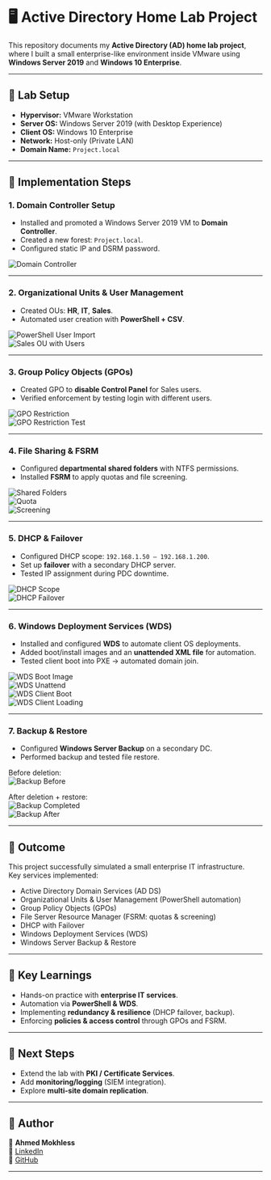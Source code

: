 # 🖥️ Active Directory Home Lab Project

This repository documents my **Active Directory (AD) home lab project**, where I built a small enterprise-like environment inside VMware using **Windows Server 2019** and **Windows 10 Enterprise**.

---

## 🔹 Lab Setup
- **Hypervisor:** VMware Workstation  
- **Server OS:** Windows Server 2019 (with Desktop Experience)  
- **Client OS:** Windows 10 Enterprise  
- **Network:** Host-only (Private LAN)  
- **Domain Name:** `Project.local`  

---

## 🔹 Implementation Steps

### 1. Domain Controller Setup
- Installed and promoted a Windows Server 2019 VM to **Domain Controller**.  
- Created a new forest: `Project.local`.  
- Configured static IP and DSRM password.  

![Domain Controller](screenshots/domain_controller.png)

---

### 2. Organizational Units & User Management
- Created OUs: **HR**, **IT**, **Sales**.  
- Automated user creation with **PowerShell + CSV**.  

![PowerShell User Import](screenshots/powershell_user_import.png)  
![Sales OU with Users](screenshots/ou_sales_users.png)

---

### 3. Group Policy Objects (GPOs)
- Created GPO to **disable Control Panel** for Sales users.  
- Verified enforcement by testing login with different users.  

![GPO Restriction](screenshots/gpo_restriction.png)  
![GPO Restriction Test](screenshots/gpo_restriction_test.png)

---

### 4. File Sharing & FSRM
- Configured **departmental shared folders** with NTFS permissions.  
- Installed **FSRM** to apply quotas and file screening.  

![Shared Folders](screenshots/shared_folders.png)  
![Quota](screenshots/quota_sales.png)  
![Screening](screenshots/screening.png)

---

### 5. DHCP & Failover
- Configured DHCP scope: `192.168.1.50 – 192.168.1.200`.  
- Set up **failover** with a secondary DHCP server.  
- Tested IP assignment during PDC downtime.  

![DHCP Scope](screenshots/dhcp_scope.png)  
![DHCP Failover](screenshots/dhcp_failover.png)

---

### 6. Windows Deployment Services (WDS)
- Installed and configured **WDS** to automate client OS deployments.  
- Added boot/install images and an **unattended XML file** for automation.  
- Tested client boot into PXE → automated domain join.  

![WDS Boot Image](screenshots/wds_boot_image.png)  
![WDS Unattend](screenshots/wds_unattend.png)  
![WDS Client Boot](screenshots/wds_client_boot.png)  
![WDS Client Loading](screenshots/wds_client_loading.png)

---

### 7. Backup & Restore
- Configured **Windows Server Backup** on a secondary DC.  
- Performed backup and tested file restore.  

Before deletion:  
![Backup Before](screenshots/backup_before.png)  

After deletion + restore:  
![Backup Completed](screenshots/backup_completed.png)  
![Backup After](screenshots/backup_after.png)

---

## 🔹 Outcome
This project successfully simulated a small enterprise IT infrastructure.  
Key services implemented:  
- Active Directory Domain Services (AD DS)  
- Organizational Units & User Management (PowerShell automation)  
- Group Policy Objects (GPOs)  
- File Server Resource Manager (FSRM: quotas & screening)  
- DHCP with Failover  
- Windows Deployment Services (WDS)  
- Windows Server Backup & Restore  

---

## 🔹 Key Learnings
- Hands-on practice with **enterprise IT services**.  
- Automation via **PowerShell & WDS**.  
- Implementing **redundancy & resilience** (DHCP failover, backup).  
- Enforcing **policies & access control** through GPOs and FSRM.  

---

## 🔹 Next Steps
- Extend the lab with **PKI / Certificate Services**.  
- Add **monitoring/logging** (SIEM integration).  
- Explore **multi-site domain replication**.  

---

## 🔹 Author
👤 **Ahmed Mokhless**  
🔗 [LinkedIn](https://www.linkedin.com/in/ahmed-mokhless/)  
🔗 [GitHub](https://github.com/)  

---
